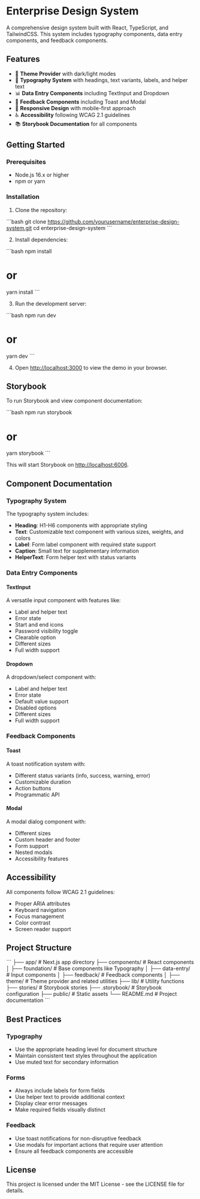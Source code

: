 # Enterprise Design System

A comprehensive design system built with React, TypeScript, and TailwindCSS. This system includes typography components, data entry components, and feedback components.

## Features

- 🎨 **Theme Provider** with dark/light modes
- 📝 **Typography System** with headings, text variants, labels, and helper text
- 📊 **Data Entry Components** including TextInput and Dropdown
- 🔔 **Feedback Components** including Toast and Modal
- 📱 **Responsive Design** with mobile-first approach
- ♿ **Accessibility** following WCAG 2.1 guidelines
- 📚 **Storybook Documentation** for all components

## Getting Started

### Prerequisites

- Node.js 16.x or higher
- npm or yarn

### Installation

1. Clone the repository:

\`\`\`bash
git clone https://github.com/yourusername/enterprise-design-system.git
cd enterprise-design-system
\`\`\`

2. Install dependencies:

\`\`\`bash
npm install
# or
yarn install
\`\`\`

3. Run the development server:

\`\`\`bash
npm run dev
# or
yarn dev
\`\`\`

4. Open [http://localhost:3000](http://localhost:3000) to view the demo in your browser.

## Storybook

To run Storybook and view component documentation:

\`\`\`bash
npm run storybook
# or
yarn storybook
\`\`\`

This will start Storybook on [http://localhost:6006](http://localhost:6006).

## Component Documentation

### Typography System

The typography system includes:

- **Heading**: H1-H6 components with appropriate styling
- **Text**: Customizable text component with various sizes, weights, and colors
- **Label**: Form label component with required state support
- **Caption**: Small text for supplementary information
- **HelperText**: Form helper text with status variants

### Data Entry Components

#### TextInput

A versatile input component with features like:

- Label and helper text
- Error state
- Start and end icons
- Password visibility toggle
- Clearable option
- Different sizes
- Full width support

#### Dropdown

A dropdown/select component with:

- Label and helper text
- Error state
- Default value support
- Disabled options
- Different sizes
- Full width support

### Feedback Components

#### Toast

A toast notification system with:

- Different status variants (info, success, warning, error)
- Customizable duration
- Action buttons
- Programmatic API

#### Modal

A modal dialog component with:

- Different sizes
- Custom header and footer
- Form support
- Nested modals
- Accessibility features

## Accessibility

All components follow WCAG 2.1 guidelines:

- Proper ARIA attributes
- Keyboard navigation
- Focus management
- Color contrast
- Screen reader support

## Project Structure

\`\`\`
├── app/                  # Next.js app directory
├── components/           # React components
│   ├── foundation/       # Base components like Typography
│   ├── data-entry/       # Input components
│   ├── feedback/         # Feedback components
│   ├── theme/            # Theme provider and related utilities
├── lib/                  # Utility functions
├── stories/              # Storybook stories
├── .storybook/           # Storybook configuration
├── public/               # Static assets
└── README.md             # Project documentation
\`\`\`

## Best Practices

### Typography

- Use the appropriate heading level for document structure
- Maintain consistent text styles throughout the application
- Use muted text for secondary information

### Forms

- Always include labels for form fields
- Use helper text to provide additional context
- Display clear error messages
- Make required fields visually distinct

### Feedback

- Use toast notifications for non-disruptive feedback
- Use modals for important actions that require user attention
- Ensure all feedback components are accessible

## License

This project is licensed under the MIT License - see the LICENSE file for details.

